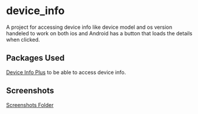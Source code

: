 # device_info

A project for accessing device info like device model and os version handeled to work on both ios and Android has a button that loads the details when clicked.

## Packages Used
[Device Info Plus](https://pub.dev/packages/device_info_plus) to be able to access device info.

## Screenshots
[Screenshots Folder](https://github.com/ShazaAllam2001/device_info/tree/main/output)
